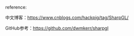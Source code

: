 

reference:

中文博客：https://www.cnblogs.com/hackpig/tag/SharpGL/

GitHub参考：https://github.com/dwmkerr/sharpgl